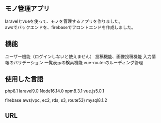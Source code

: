 <h2>モノ管理アプリ</h2> 
laravelとvueを使って、モノを管理するアプリを作りました。<br>
awsでバックエンドを、firebaseでフロントエンドを作成しました。<br>

<h2>機能</h2>
ユーザー機能（ログインしないと使えません）
投稿機能、画像投稿機能
入力情報のバリデーション
一覧表示の検索機能
vue-routerのルーディング管理

<h2>使用した言語</h2>
php8.1
laravel9.0
Node16.14.0
npm8.3.1
vue.js5.0.1

firebase
aws(vpc, ec2, rds, s3, route53)
mysql8.1.2

<h2>URL</h2>
